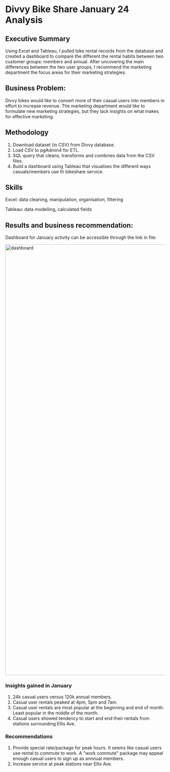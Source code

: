 # Divvy Bike Share January 24 Analysis

## Executive Summary
Using Excel and Tableau, I pulled bike rental records from the database and created a dashboard to compare the different the rental habits between two customer groups: members and annual. After uncovering the main differences between the two user groups, I recommend the marketing department the focus areas for their marketing strategies.

## Business Problem:
Divvy bikes would like to convert more of their casual users into members in effort to increase revenue. The marketing department would like to formulate new marketing strategies, but they lack insights on what makes for effective marketing.

## Methodology

1. Download dataset (in CSV) from Divvy database.
2. Load CSV to pgAdmin4 for ETL.
3. SQL query that cleans, transforms and combines data from the CSV files.
5. Build a dashboard using Tableau that visualises the different ways casuals/members use th bikeshare service.

## Skills 

Excel: data cleaning, manipulation, organisation, filtering

Tableau: data modelling, calculated fields

## Results and business recommendation:

Dashboard for January activity can be accessible through the link in file:

<img width="1362" alt="dashboard" src="https://github.com/amyhelmihelmina/Cyclistic-GoogleDA/assets/166671626/3bfdb2fb-6b69-4ee4-a036-fe374e4670a9">

### Insights gained in January
1. 24k casual users versus 120k annual members.
2. Casual user rentals peaked at 4pm, 5pm and 7am.
3. Casual user rentals are most popular at the beginning and end of month. Least popular in the middle of the month.
4. Casual users showed tendency to start and end their rentals from stations surrounding Ellis Ave.

### Recommendations
1. Provide special rate/package for peak hours. It seems like casual users use rental to commute to work. A "work commute" package may appeal enough casual users to sign up as annnual members.
2. Increase service at peak stations near Ellis Ave.
